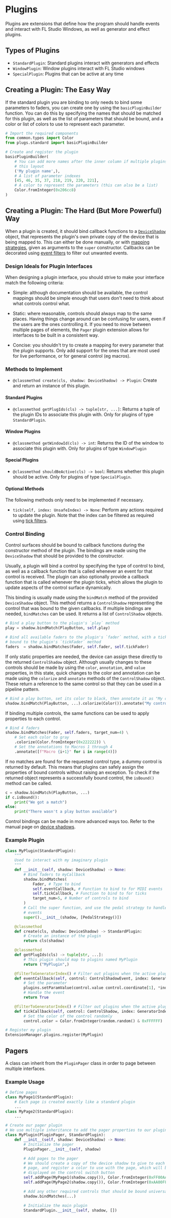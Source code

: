 
# Plugins

Plugins are extensions that define how the program should handle events and
interact with FL Studio Windows, as well as generator and effect plugins.

## Types of Plugins

* `StandardPlugin`: Standard plugins interact with generators and effects
* `WindowPlugin`: Window plugins interact with FL Studio windows
* `SpecialPlugin`: Plugins that can be active at any time

## Creating a Plugin: The Easy Way

If the standard plugin you are binding to only needs to bind some parameters to
faders, you can create one by using the `basicPluginBuilder` function. You can
do this by specifying the names that should be matched for this plugin, as well
as the list of parameters that should be bound, and a color or list of colors
to use to represent each parameter.

```py
# Import the required components
from common.types import Color
from plugs.standard import basicPluginBuilder

# Create and register the plugin
basicPluginBuilder(
    # You can add more names after the inner column if multiple plugins use
    # this layout
    ('My plugin name',),
    # A list of parameter indexes
    [45, 46, 35, 37, 218, 219, 220, 221],
    # A color to represent the parameters (this can also be a list)
    Color.fromInteger(0x206cc8)
)
```

## Creating a Plugin: The Hard (But More Powerful) Way

When a plugin is created, it should bind callback functions to a
[`DeviceShadow`](device_shadow.md) object, that represents the plugin's own
private copy of the device that is being mapped to. This can either be done
manually, or with [mapping strategies](mapping_strategy.md), given as arguments
to the `super` constructor. Callbacks can be decorated using
[event filters](filters.md) to filter out unwanted events.

### Design Ideals for Plugin Interfaces

When designing a plugin interface, you should strive to make your interface
match the following criteria:
* Simple: although documentation should be available, the control mappings
  should be simple enough that users don't need to think about what controls
  control what.

* Static: where reasonable, controls should always map to the same places.
  Having things change around can be confusing for users, even if the users are
  the ones controlling it. If you need to move between multiple pages of
  elements, the `Pager` plugin extension allows for interfaces to be built in
  a consistent way.

* Concise: you shouldn't try to create a mapping for every parameter that the
  plugin supports. Only add support for the ones that are most used for live
  performance, or for general control (eg macros).

### Methods to Implement

* `@classmethod create(cls, shadow: DeviceShadow) -> Plugin`: Create and return
  an instance of this plugin.

#### Standard Plugins

* `@classmethod getPlugIds(cls) -> tuple[str, ...]`: Returns a tuple of the
  plugin IDs to associate this plugin with. Only for plugins of type
  `StandardPlugin`.

#### Window Plugins

* `@classmethod getWindowId(cls) -> int`: Returns the ID of the window to
  associate this plugin with. Only for plugins of type `WindowPlugin`

#### Special Plugins

* `@classmethod shouldBeActive(cls) -> bool`: Returns whether this plugin should
  be active. Only for plugins of type `SpecialPlugin`.

#### Optional Methods

The following methods only need to be implemented if necessary.

* `tick(self, index: UnsafeIndex) -> None`: Perform any actions required to
  update the plugin. Note that the index can be filtered as required using
  [tick filters](filters.md).

### Control Binding

Control surfaces should be bound to callback functions during the constructor
method of the plugin. The bindings are made using the `DeviceShadow` that
should be provided to the constructor.

Usually, a plugin will bind a control by specifying the type of control to
bind, as well as a callback function that is called whenever an event for that
control is received. The plugin can also optionally provide a callback function
that is called whenever the plugin ticks, which allows the plugin to update
aspects of the control surface dynamically.

This binding is usually made using the `bindMatch` method of the provided
`DeviceShadow` object. This method returns a `ControlShadow` representing the
control that was bound to the given callbacks. If multiple bindings are needed,
`bindMatches` can be used. It returns a list of `ControlShadow` objects.

```py
# Bind a play button to the plugin's `play` method
play = shadow.bindMatch(PlayButton, self.play)

# Bind all available faders to the plugin's `fader` method, with a tick being
# bound to the plugin's `tickFader` method
faders  = shadow.bindMatches(Fader, self.fader, self.tickFader)
```

If only static properties are needed, the device can assign these directly to
the returned `ControlShadow` object. Although usually changes to these controls
should be made by using the `color`, `annotation`, and `value` properties, in
this state, quick changes to the color and annotation can be made using the
`colorize` and `annotate` methods of the `ControlShadow` object. These return
a reference to the same control so that they can be used in a pipeline pattern.

```py
# Bind a play button, set its color to black, then annotate it as "My control"
shadow.bindMatch(PlayButton, ...).colorize(Color()).annotate("My control")


```

If binding multiple controls, the same functions can be used to apply
properties to each control.

```py
# Bind 4 faders
shadow.bindMatches(Fader, self.faders, target_num=4) \
    # Set each color to gray
    .colorize(Color.fromInteger(0x222222)) \
    # Set the annotations to Macros 1 through 4
    .annotate([f"Macro {i+1}" for i in range(4)])
```

If no matches are found for the requested control type, a dummy control is
returned by default. This means that plugins can safely assign the properties
of bound controls without raising an exception. To check if the returned
object represents a successfully bound control, the `isBound()` method can be
called.

```py
c = shadow.bindMatch(PlayButton, ...)
if c.isBound():
    print("We got a match")
else:
    print("There wasn't a play button available")
```

Control bindings can be made in more advanced ways too. Refer to the manual
page on [device shadows](device_shadow.md).

### Example Plugin

```py
class MyPlugin(StandardPlugin):
    """
    Used to interact with my imaginary plugin
    """
    def __init__(self, shadow: DeviceShadow) -> None:
        # Bind faders to myCallback
        shadow.bindMatches(
            Fader, # Type to bind
            self.eventCallback, # Function to bind to for MIDI events
            self.tickCallback, # Function to bind to for ticks
            target_num=5, # Number of controls to bind
        )
        # Call the super function, and use the pedal strategy to handle pedal
        # events
        super().__init__(shadow, [PedalStrategy()])

    @classmethod
    def create(cls, shadow: DeviceShadow) -> StandardPlugin:
        # Create an instance of the plugin
        return cls(shadow)

    @classmethod
    def getPlugIds(cls) -> tuple[str, ...]:
        # This plugin should map to plugins named MyPlugin
        return ("MyPlugin",)

    @filterToGeneratorIndex() # Filter out plugins when the active plugin isn't a generator
    def eventCallback(self, control: ControlShadowEvent, index: GeneratorIndex, *args: Any) -> bool:
        # Set the parameter
        plugins.setParamValue(control.value control.coordinate[1], *index)
        # Handle the event
        return True

    @filterToGeneratorIndex() # Filter out plugins when the active plugin isn't a generator
    def tickCallback(self, control: ControlShadow, index: GeneratorIndex, *args: Any) -> None:
        # Set the color of the control randomly
        control.color = Color.fromInteger(random.random() & 0xFFFFFF)

# Register my plugin
ExtensionManager.plugins.register(MyPlugin)
```

## Pagers

A class can inherit from the `PluginPager` class in order to page between
multiple interfaces.

### Example Usage

```py
# Define pages
class MyPage1(StandardPlugin):
    # Each page is created exactly like a standard plugin
    ...
class MyPage2(StandardPlugin):
    ...

# Create our pager plugin
# We use multiple inheritance to add the pager properties to our plugin
class MyPlugin(PluginPager, StandardPlugin):
    def __init__(self, shadow: DeviceShadow) -> None:
        # Initialize the pager
        PluginPager.__init__(self, shadow)

        # Add pages to the pager
        # We should create a copy of the device shadow to give to each
        # page, and register a color to use with the page, which will be
        # displayed on the control switch button
        self.addPage(MyPage1(shadow.copy()), Color.fromInteger(0xFF00AA))
        self.addPage(MyPage2(shadow.copy()), Color.fromInteger(0xAA00FF))

        # Add any other required controls that should be bound universally
        shadow.bindMatches(...)

        # Initialize the main plugin
        StandardPlugin.__init__(self, shadow, [])
```

